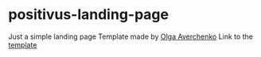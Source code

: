 # positivus-landing-page
Just a simple landing page
Template made by [Olga Averchenko](https://www.figma.com/@olgaaverchenko)
Link to the [template](https://www.figma.com/community/file/1230604708032389430)
